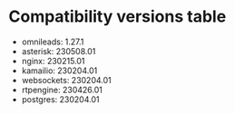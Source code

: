 # Compatibility versions table

* omnileads:  1.27.1
* asterisk:   230508.01
* nginx:      230215.01
* kamailio:   230204.01
* websockets: 230204.01
* rtpengine:  230426.01
* postgres:   230204.01

